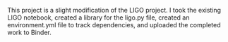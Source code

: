 This project is a slight modification of the LIGO project. I took the existing LIGO notebook, created a library for the ligo.py file, created an environment.yml file to track dependencies, and uploaded the completed work to Binder.
